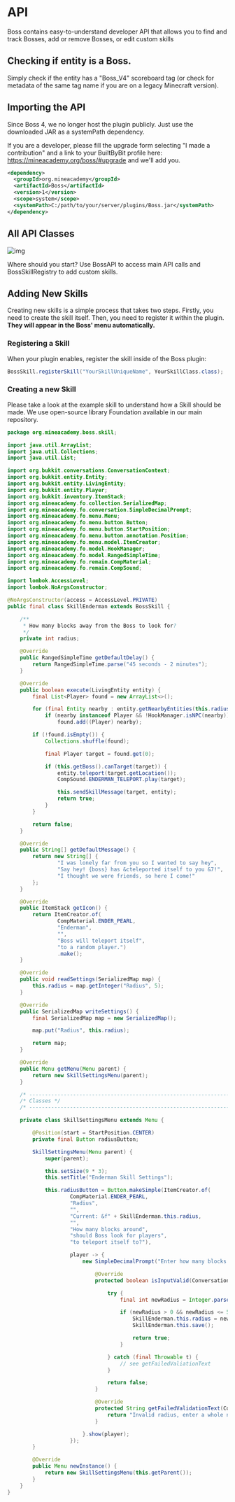# API

Boss contains easy-to-understand developer API that allows you to find and track Bosses, add or remove Bosses, or edit custom skills

## Checking if entity is a Boss.
Simply check if the entity has a "Boss_V4" scoreboard tag (or check for metadata of the same tag name if you are on a legacy Minecraft version).

## Importing the API

Since Boss 4, we no longer host the plugin publicly. Just use the downloaded JAR as a systemPath dependency. 

If you are a developer, please fill the upgrade form selecting "I made a contribution" and a link to your BuiltByBit profile here: https://mineacademy.org/boss/#upgrade and we'll add you.

````xml
<dependency>
  <groupId>org.mineacademy</groupId>
  <artifactId>Boss</artifactId>
  <version>1</version>
  <scope>system</scope>
  <systemPath>C:/path/to/your/server/plugins/Boss.jar</systemPath>
</dependency>
````

## All API Classes 
![img](https://i.imgur.com/FE9owGu.png)

Where should you start? Use BossAPI to access main API calls and BossSkillRegistry to add custom skills.

## Adding New Skills
Creating new skills is a simple process that takes two steps. Firstly, you need to create the skill itself. Then, you need to register it within the plugin. **They will appear in the Boss' menu automatically.**


### Registering a Skill
When your plugin enables, register the skill inside of the Boss plugin:

```java
BossSkill.registerSkill("YourSkillUniqueName", YourSkillClass.class);
```


### Creating a new Skill
Please take a look at the example skill to understand how a Skill should be made. We use open-source library Foundation available in our main repository.

```java
package org.mineacademy.boss.skill;

import java.util.ArrayList;
import java.util.Collections;
import java.util.List;

import org.bukkit.conversations.ConversationContext;
import org.bukkit.entity.Entity;
import org.bukkit.entity.LivingEntity;
import org.bukkit.entity.Player;
import org.bukkit.inventory.ItemStack;
import org.mineacademy.fo.collection.SerializedMap;
import org.mineacademy.fo.conversation.SimpleDecimalPrompt;
import org.mineacademy.fo.menu.Menu;
import org.mineacademy.fo.menu.button.Button;
import org.mineacademy.fo.menu.button.StartPosition;
import org.mineacademy.fo.menu.button.annotation.Position;
import org.mineacademy.fo.menu.model.ItemCreator;
import org.mineacademy.fo.model.HookManager;
import org.mineacademy.fo.model.RangedSimpleTime;
import org.mineacademy.fo.remain.CompMaterial;
import org.mineacademy.fo.remain.CompSound;

import lombok.AccessLevel;
import lombok.NoArgsConstructor;

@NoArgsConstructor(access = AccessLevel.PRIVATE)
public final class SkillEnderman extends BossSkill {

	/**
	 * How many blocks away from the Boss to look for?
	 */
	private int radius;

	@Override
	public RangedSimpleTime getDefaultDelay() {
		return RangedSimpleTime.parse("45 seconds - 2 minutes");
	}

	@Override
	public boolean execute(LivingEntity entity) {
		final List<Player> found = new ArrayList<>();

		for (final Entity nearby : entity.getNearbyEntities(this.radius, this.radius - 1, this.radius))
			if (nearby instanceof Player && !HookManager.isNPC(nearby))
				found.add((Player) nearby);

		if (!found.isEmpty()) {
			Collections.shuffle(found);

			final Player target = found.get(0);

			if (this.getBoss().canTarget(target)) {
				entity.teleport(target.getLocation());
				CompSound.ENDERMAN_TELEPORT.play(target);

				this.sendSkillMessage(target, entity);
				return true;
			}
		}

		return false;
	}

	@Override
	public String[] getDefaultMessage() {
		return new String[] {
				"I was lonely far from you so I wanted to say hey",
				"Say hey! {boss} has &cteleported itself to you &7!",
				"I thought we were friends, so here I come!"
		};
	}

	@Override
	public ItemStack getIcon() {
		return ItemCreator.of(
				CompMaterial.ENDER_PEARL,
				"Enderman",
				"",
				"Boss will teleport itself",
				"to a random player.")
				.make();
	}

	@Override
	public void readSettings(SerializedMap map) {
		this.radius = map.getInteger("Radius", 5);
	}

	@Override
	public SerializedMap writeSettings() {
		final SerializedMap map = new SerializedMap();

		map.put("Radius", this.radius);

		return map;
	}

	@Override
	public Menu getMenu(Menu parent) {
		return new SkillSettingsMenu(parent);
	}

	/* ------------------------------------------------------------------------------- */
	/* Classes */
	/* ------------------------------------------------------------------------------- */

	private class SkillSettingsMenu extends Menu {

		@Position(start = StartPosition.CENTER)
		private final Button radiusButton;

		SkillSettingsMenu(Menu parent) {
			super(parent);

			this.setSize(9 * 3);
			this.setTitle("Enderman Skill Settings");

			this.radiusButton = Button.makeSimple(ItemCreator.of(
					CompMaterial.ENDER_PEARL,
					"Radius",
					"",
					"Current: &f" + SkillEnderman.this.radius,
					"",
					"How many blocks around",
					"should Boss look for players",
					"to teleport itself to?"),

					player -> {
						new SimpleDecimalPrompt("Enter how many blocks around the Boss will look for players. Current: '" + SkillEnderman.this.radius + "'.") {

							@Override
							protected boolean isInputValid(ConversationContext context, String input) {

								try {
									final int newRadius = Integer.parseInt(input);

									if (newRadius > 0 && newRadius <= 50) {
										SkillEnderman.this.radius = newRadius;
										SkillEnderman.this.save();

										return true;
									}

								} catch (final Throwable t) {
									// see getFailedValiationText
								}

								return false;
							}

							@Override
							protected String getFailedValidationText(ConversationContext context, String invalidInput) {
								return "Invalid radius, enter a whole number between 1-50";
							}

						}.show(player);
					});
		}

		@Override
		public Menu newInstance() {
			return new SkillSettingsMenu(this.getParent());
		}
	}
}

```
